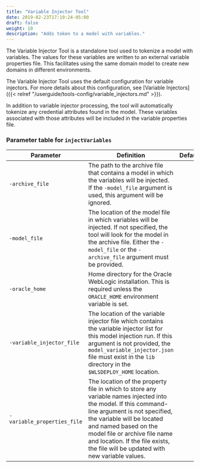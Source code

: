 ```yaml
---
title: "Variable Injector Tool"
date: 2019-02-23T17:19:24-05:00
draft: false
weight: 10
description: "Adds token to a model with variables."
---
```



The Variable Injector Tool is a standalone tool used to tokenize a model with variables. The values for these variables are written to an external variable properties file. This facilitates using the same domain model to create new domains in different environments. 

The Variable Injector Tool uses the default configuration for variable injectors. For more details about this configuration, see [Variable Injectors]({{< relref "/userguide/tools-config/variable_injectors.md" >}}).

In addition to variable injector processing, the tool will automatically tokenize any credential attributes found in the model. These variables associated with those attributes will be included in the variable properties file.


### Parameter table for `injectVariables`
| Parameter | Definition                                                                                                                                                                                                                                                                                                               | Default |
| ---- |--------------------------------------------------------------------------------------------------------------------------------------------------------------------------------------------------------------------------------------------------------------------------------------------------------------------------| ---- |
| `-archive_file` | The path to the archive file that contains a model in which the variables will be injected. If the `-model_file` argument is used, this argument will be ignored.                                                                                                                                                        |    |
| `-model_file` | The location of the model file in which variables will be injected. If not specified, the tool will look for the model in the archive file. Either the `-model_file` or the `-archive_file` argument must be provided.                                                                                                   |    |
| `-oracle_home` | Home directory for the Oracle WebLogic installation. This is required unless the `ORACLE_HOME` environment variable is set.                                                                                                                                                                                              |    |
| `-variable_injector_file` | The location of the variable injector file which contains the variable injector list for this model injection run. If this argument is not provided, the `model_variable_injector.json` file must exist in the `lib` directory in the `$WLSDEPLOY_HOME` location.                                                        |    |
| `-variable_properties_file` | The location of the property file in which to store any variable names injected into the model. If this command-line argument is not specified, the variable will be located and named based on the model file or archive file name and location. If the file exists, the file will be updated with new variable values. |    |
